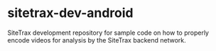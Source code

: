 # sitetrax-dev-android
SiteTrax development repository for sample code on how to properly encode videos for analysis by the SiteTrax backend network.

